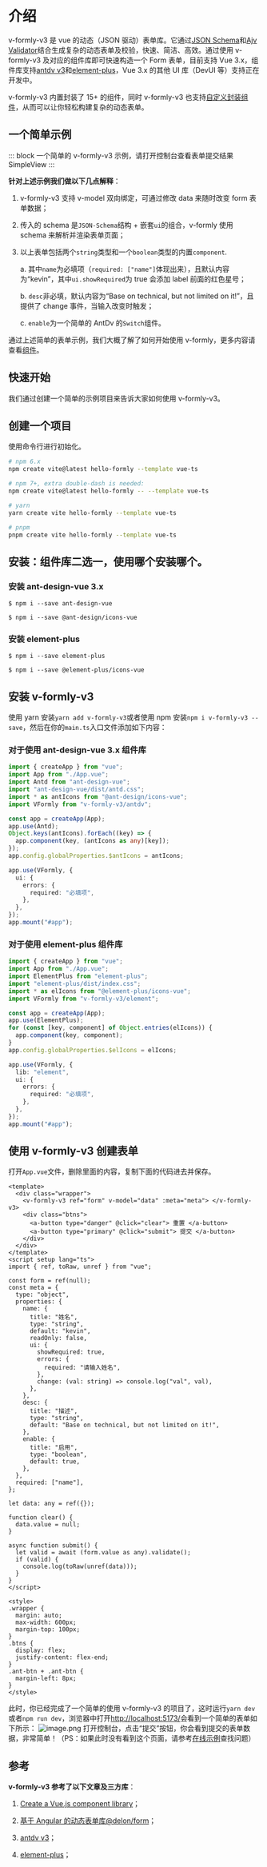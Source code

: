 # 介绍

v-formly-v3 是 vue 的动态（JSON 驱动）表单库。它通过[JSON Schema](https://json-schema.org/)和[Ajv Validator](https://ajv.js.org/)结合生成复杂的动态表单及校验，快速、简洁、高效。通过使用 v-formly-v3 及对应的组件库即可快速构造一个 Form 表单，目前支持 Vue 3.x，组件库支持[antdv v3](https://www.antdv.com/components/overview-cn)和[element-plus](https://element-plus.org/zh-CN/)，Vue 3.x 的其他 UI 库（DevUI 等）支持正在开发中。

v-formly-v3 内置封装了 15+ 的组件，同时 v-formly-v3 也支持[自定义封装组件](/zh/components/custom-components.md)，从而可以让你轻松构建复杂的动态表单。

## 一个简单示例

::: block 一个简单的 v-formly-v3 示例，请打开控制台查看表单提交结果
SimpleView
:::

**针对上述示例我们做以下几点解释**：

1. v-formly-v3 支持 v-model 双向绑定，可通过修改 data 来随时改变 form 表单数据；

2. 传入的 schema 是`JSON-Schema`结构 + 嵌套`ui`的组合，v-formly 使用 schema 来解析并渲染表单页面；

3. 以上表单包括两个`string`类型和一个`boolean`类型的内置`component`.

   a. 其中`name`为必填项（`required: ["name"]`体现出来），且默认内容为“kevin”，其中`ui.showRequired`为 true 会添加 label 前面的红色星号；

   b. `desc`非必填，默认内容为“Base on technical, but not limited on it!”，且提供了 change 事件，当输入改变时触发；

   c. `enable`为一个简单的 AntDv 的`Switch`组件。

通过上述简单的表单示例，我们大概了解了如何开始使用 v-formly，更多内容请查看[组件](/zh/components/)。

## 快速开始

我们通过创建一个简单的示例项目来告诉大家如何使用 v-formly-v3。

## 创建一个项目

使用命令行进行初始化。

```sh
# npm 6.x
npm create vite@latest hello-formly --template vue-ts

# npm 7+, extra double-dash is needed:
npm create vite@latest hello-formly -- --template vue-ts

# yarn
yarn create vite hello-formly --template vue-ts

# pnpm
pnpm create vite hello-formly --template vue-ts
```

## 安装：组件库二选一，使用哪个安装哪个。

### 安装 ant-design-vue 3.x

`$ npm i --save ant-design-vue`

`$ npm i --save @ant-design/icons-vue`

### 安装 element-plus

`$ npm i --save element-plus`

`$ npm i --save @element-plus/icons-vue`

## 安装 v-formly-v3

使用 yarn 安装`yarn add v-formly-v3`或者使用 npm 安装`npm i v-formly-v3 --save`，然后在你的`main.ts`入口文件添加如下内容：

### 对于使用 ant-design-vue 3.x 组件库

```ts
import { createApp } from "vue";
import App from "./App.vue";
import Antd from "ant-design-vue";
import "ant-design-vue/dist/antd.css";
import * as antIcons from "@ant-design/icons-vue";
import VFormly from "v-formly-v3/antdv";

const app = createApp(App);
app.use(Antd);
Object.keys(antIcons).forEach((key) => {
  app.component(key, (antIcons as any)[key]);
});
app.config.globalProperties.$antIcons = antIcons;

app.use(VFormly, {
  ui: {
    errors: {
      required: "必填项",
    },
  },
});
app.mount("#app");
```

### 对于使用 element-plus 组件库

```ts
import { createApp } from "vue";
import App from "./App.vue";
import ElementPlus from "element-plus";
import "element-plus/dist/index.css";
import * as elIcons from "@element-plus/icons-vue";
import VFormly from "v-formly-v3/element";

const app = createApp(App);
app.use(ElementPlus);
for (const [key, component] of Object.entries(elIcons)) {
  app.component(key, component);
}
app.config.globalProperties.$elIcons = elIcons;

app.use(VFormly, {
  lib: "element",
  ui: {
    errors: {
      required: "必填项",
    },
  },
});
app.mount("#app");
```

## 使用 v-formly-v3 创建表单

打开`App.vue`文件，删除里面的内容，复制下面的代码进去并保存。

```vue
<template>
  <div class="wrapper">
    <v-formly-v3 ref="form" v-model="data" :meta="meta"> </v-formly-v3>
    <div class="btns">
      <a-button type="danger" @click="clear"> 重置 </a-button>
      <a-button type="primary" @click="submit"> 提交 </a-button>
    </div>
  </div>
</template>
<script setup lang="ts">
import { ref, toRaw, unref } from "vue";

const form = ref(null);
const meta = {
  type: "object",
  properties: {
    name: {
      title: "姓名",
      type: "string",
      default: "kevin",
      readOnly: false,
      ui: {
        showRequired: true,
        errors: {
          required: "请输入姓名",
        },
        change: (val: string) => console.log("val", val),
      },
    },
    desc: {
      title: "描述",
      type: "string",
      default: "Base on technical, but not limited on it!",
    },
    enable: {
      title: "启用",
      type: "boolean",
      default: true,
    },
  },
  required: ["name"],
};

let data: any = ref({});

function clear() {
  data.value = null;
}

async function submit() {
  let valid = await (form.value as any).validate();
  if (valid) {
    console.log(toRaw(unref(data)));
  }
}
</script>

<style>
.wrapper {
  margin: auto;
  max-width: 600px;
  margin-top: 100px;
}
.btns {
  display: flex;
  justify-content: flex-end;
}
.ant-btn + .ant-btn {
  margin-left: 8px;
}
</style>
```

此时，你已经完成了一个简单的使用 v-formly-v3 的项目了，这时运行`yarn dev`或者`npm run dev`，浏览器中打开[http://localhost:5173/](http://localhost:5173/)会看到一个简单的表单如下所示：
![image.png](https://p9-juejin.byteimg.com/tos-cn-i-k3u1fbpfcp/3106b519fb864a92b225a6dae446dd64~tplv-k3u1fbpfcp-watermark.image?)
打开控制台，点击“提交”按钮，你会看到提交的表单数据，非常简单！（PS：如果此时没有看到这个页面，请参考[在线示例](https://codesandbox.io/s/nifty-sea-93ycqy?file=/src/main.ts)查找问题）

## 参考

**v-formly-v3 参考了以下文章及三方库**：

1. [Create a Vue.js component library](https://itnext.io/create-a-vue-js-component-library-as-a-module-part-1-a1116e632751)；

2. [基于 Angular 的动态表单库@delon/form](https://ng-alain.com/form/getting-started/zh)；

3. [antdv v3](https://www.antdv.com/components/overview-cn)；

4. [element-plus](https://element-plus.org/zh-CN/)；
